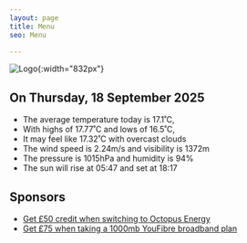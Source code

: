 ```yaml
---
layout: page
title: Menu
seo: Menu

---
```


![Logo](/images/logo.jpg){:width="832px"}

<!-- weather_marker starts -->
## On Thursday, 18 September 2025

- The average temperature today is 17.1˚C,
- With highs of 17.77˚C and lows of 16.5˚C,
- It may feel like 17.32˚C with overcast clouds
- The wind speed is 2.24m/s and visibility is 1372m
- The pressure is 1015hPa and humidity is 94%
- The sun will rise at 05:47 and set at 18:17

<!-- weather_marker ends -->

## Sponsors

- [Get £50 credit when switching to Octopus Energy](https://bit.ly/3oD1nnS)
- [Get £75 when taking a 1000mb YouFibre broadband plan](https://aklam.io/91zWhU?)
